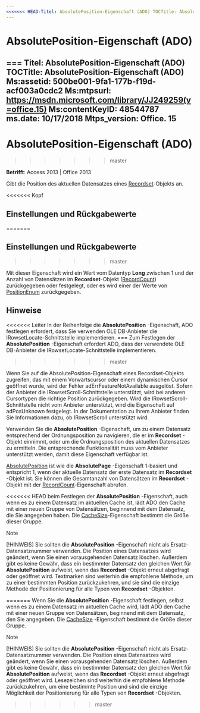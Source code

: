 ```yaml
---
<<<<<<< HEAD-Titel: AbsolutePosition-Eigenschaft (ADO) TOCTitle: AbsolutePosition-Eigenschaft (ADO) Ms:assetid: 500be001-9fa1-177b-f19d-acf003a0cdc2 Ms:mtpsurl: https://msdn.microsoft.com/library/JJ249259(v=office.15) Ms:contentKeyID: 48544787 ms.date: 09/18/2015 Mtps_ Version: Office. 15
---
```


# <a name="absoluteposition-property-ado"></a>AbsolutePosition-Eigenschaft (ADO)

=== Titel: AbsolutePosition-Eigenschaft (ADO) TOCTitle: AbsolutePosition-Eigenschaft (ADO) Ms:assetid: 500be001-9fa1-177b-f19d-acf003a0cdc2 Ms:mtpsurl: https://msdn.microsoft.com/library/JJ249259(v=office.15) Ms:contentKeyID: 48544787 ms.date: 10/17/2018 Mtps_version: Office. 15
---

# <a name="absoluteposition-property-ado"></a>AbsolutePosition-Eigenschaft (ADO)
>>>>>>> master

**Betrifft**: Access 2013 | Office 2013

Gibt die Position des aktuellen Datensatzes eines [Recordset](recordset-object-ado.md)-Objekts an.

<<<<<<< Kopf
## <a name="settings-and-return-values"></a>Einstellungen und Rückgabewerte
=======
## <a name="settings-and-return-values"></a>Einstellungen und Rückgabewerte
>>>>>>> master

Mit dieser Eigenschaft wird ein Wert vom Datentyp **Long** zwischen 1 und der Anzahl von Datensätzen im **Recordset**-Objekt ([RecordCount](recordcount-property-ado.md)) zurückgegeben oder festgelegt, oder es wird einer der Werte von [PositionEnum](positionenum.md) zurückgegeben.

## <a name="remarks"></a>Hinweise

<<<<<<< Leiter In der Reihenfolge die **AbsolutePosition** -Eigenschaft, ADO festlegen erfordert, dass Sie verwenden OLE DB-Anbieter die IRowsetLocate-Schnittstelle implementieren.
=== Zum Festlegen der **AbsolutePosition** -Eigenschaft erfordert ADO, dass der verwendete OLE DB-Anbieter die IRowsetLocate-Schnittstelle implementieren.
>>>>>>> master

Wenn Sie auf die AbsolutePosition-Eigenschaft eines Recordset-Objekts zugreifen, das mit einem Vorwärtscursor oder einem dynamischen Cursor geöffnet wurde, wird der Fehler adErrFeatureNotAvailable ausgelöst. Sofern der Anbieter die IRowsetScroll-Schnittstelle unterstützt, wird bei anderen Cursortypen die richtige Position zurückgegeben. Wird die IRowsetScroll-Schnittstelle nicht vom Anbieter unterstützt, wird die Eigenschaft auf adPosUnknown festgelegt. In der Dokumentation zu Ihrem Anbieter finden Sie Informationen dazu, ob IRowsetScroll unterstützt wird.

Verwenden Sie die **AbsolutePosition** -Eigenschaft, um zu einem Datensatz entsprechend der Ordnungsposition zu navigieren, die er im **Recordset** -Objekt einnimmt, oder um die Ordnungsposition des aktuellen Datensatzes zu ermitteln. Die entsprechende Funktionalität muss vom Anbieter unterstützt werden, damit diese Eigenschaft verfügbar ist.

[AbsolutePosition](absolutepage-property-ado.md) ist wie die **AbsolutePage** -Eigenschaft 1-basiert und entspricht 1, wenn der aktuelle Datensatz der erste Datensatz im **Recordset** -Objekt ist. Sie können die Gesamtanzahl von Datensätzen im **Recordset** -Objekt mit der [RecordCount](recordcount-property-ado.md)-Eigenschaft abrufen.

<<<<<<< HEAD beim Festlegen der **AbsolutePosition** -Eigenschaft, auch wenn es zu einem Datensatz im aktuellen Cache ist, lädt ADO den Cache mit einer neuen Gruppe von Datensätzen, beginnend mit dem Datensatz, die Sie angegeben haben. Die [CacheSize](cachesize-property-ado.md)-Eigenschaft bestimmt die Größe dieser Gruppe.


> [!NOTE]
> <a name="pyou-should-not-use-the-strongabsolutepositionstrong-property-as-a-surrogate-record-number-the-position-of-a-given-record-changes-when-you-delete-a-preceding-record-there-is-also-no-assurance-that-a-given-record-will-have-the-same-strongabsolutepositionstrong-if-the-strongrecordsetstrong-object-is-requeried-or-reopened-bookmarks-are-still-the-recommended-way-of-retaining-and-returning-to-a-given-position-and-are-the-only-way-of-positioning-across-all-types-of-strongrecordsetstrong-objectsp"></a><P>[!HINWEIS] Sie sollten die <STRONG>AbsolutePosition</STRONG> -Eigenschaft nicht als Ersatz-Datensatznummer verwenden. Die Position eines Datensatzes wird geändert, wenn Sie einen vorausgehenden Datensatz löschen. Außerdem gibt es keine Gewähr, dass ein bestimmter Datensatz den gleichen Wert für <STRONG>AbsolutePosition</STRONG> aufweist, wenn das <STRONG>Recordset</STRONG> -Objekt erneut abgefragt oder geöffnet wird. Textmarken sind weiterhin die empfohlene Methode, um zu einer bestimmten Position zurückzukehren, und sie sind die einzige Methode der Positionierung für alle Typen von <STRONG>Recordset</STRONG> -Objekten.</P>
=======
Wenn Sie die **AbsolutePosition** -Eigenschaft festlegen, selbst wenn es zu einem Datensatz im aktuellen Cache wird, lädt ADO den Cache mit einer neuen Gruppe von Datensätzen, beginnend mit dem Datensatz, den Sie angegeben. Die [CacheSize](cachesize-property-ado.md) -Eigenschaft bestimmt die Größe dieser Gruppe.


> [!NOTE]
> [!HINWEIS] Sie sollten die **AbsolutePosition** -Eigenschaft nicht als Ersatz-Datensatznummer verwenden. Die Position eines Datensatzes wird geändert, wenn Sie einen vorausgehenden Datensatz löschen. Außerdem gibt es keine Gewähr, dass ein bestimmter Datensatz den gleichen Wert für **AbsolutePosition** aufweist, wenn das **Recordset** -Objekt erneut abgefragt oder geöffnet wird. Lesezeichen sind weiterhin die empfohlene Methode zurückzukehren, um eine bestimmte Position und sind die einzige Möglichkeit der Positionierung für alle Typen von **Recordset** -Objekten.
>>>>>>> master


